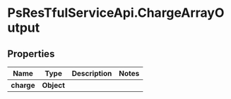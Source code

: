 # PsResTfulServiceApi.ChargeArrayOutput

## Properties
Name | Type | Description | Notes
------------ | ------------- | ------------- | -------------
**charge** | **Object** |  | 
